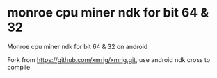 # monroe cpu miner ndk for bit 64 & 32
Monroe cpu miner ndk for bit 64 & 32 on android

Fork from https://github.com/xmrig/xmrig.git, use android ndk cross to compile

